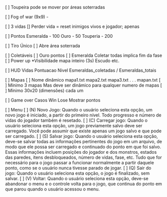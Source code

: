 [ ] Toupeira pode se mover por áreas soterradas
	
[ ] Fog of war (9x9) - 

[ ] 3 vidas
    [] Perder vida = reset inimigos vivos e jogador; apenas

[ ] Pontos
    Esmeralda - 100
    Ouro - 50
    Touperia - 200

[ ] Tiro
    Único
    [ ] Abre área soterrada

[ ] Coletáveis
    [ ] Ouro
        pontos
    [ ] Esmeralda
        Coletar todas implica fim da fase
    [ ] Power up
        *Visibilidade mapa inteiro (3s)
        Escudo
        etc.
        
[ ] HUD
    Vidas
    Pontuacao
    Nivel
    Esmeraldas_coletadas / Esmeraldas_totais
    
[ ] Mapas
    [ ] Nome dinâmico
        mapa1.txt
        mapa2.txt
        mapa3.txt
        .
        .
        .
        mapan.txt
    [ ] Mínimo 3 mapas
        Mas deve ser dinâmico para qualquer numero de mapas
    [ ] Mínimo 30x20 (dimensões) cada um
    
[ ] Game over
    Casos
        Win
        Lose
    Mostrar pontos
    
[ ] Menu
    [ ] (N) Novo Jogo: Quando o usuário seleciona esta opção, um novo jogo é iniciado, a partir do
primeiro nível. Todo progresso e número de vidas do jogador também é resetado.
    [ ] (C) Carregar jogo: Quando o usuário seleciona esta opção, um jogo previamente salvo deve ser
carregado. Você pode assumir que existe apenas um jogo salvo e que pode ser carregado.
    [ ] (S) Salvar jogo: Quando o usuário seleciona esta opção, deve-se salvar todas as informações
pertinentes do jogo em um arquivo, de modo que ele possa ser carregado e continuado do ponto
em que foi salvo. Essas informações incluem posições do jogador e dos monstros, estados das
paredes, itens desbloqueados, número de vidas, fase, etc. Tudo que for necessário para o jogo
passar a funcionar normalmente a partir daquele ponto, como se o usuário nunca tivesse parado de
jogar.
    [ ] (Q) Sair do jogo: Quando o usuário seleciona esta opção, o jogo é finalizado, sem salvar.
    [ ] (V) Voltar: Quando o usuário seleciona esta opção, deve-se abandonar o menu e o controle volta
para o jogo, que continua do ponto em que parou quando o usuário acessou o menu.